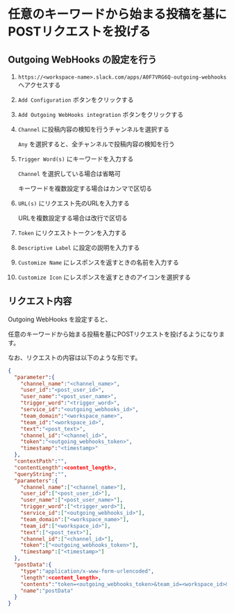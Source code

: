# 任意のキーワードから始まる投稿を基にPOSTリクエストを投げる

## Outgoing WebHooks の設定を行う

1. `https://<workspace-name>.slack.com/apps/A0F7VRG6Q-outgoing-webhooks` へアクセスする

1. `Add Configuration` ボタンをクリックする

1. `Add Outgoing WebHooks integration` ボタンをクリックする

1. `Channel` に投稿内容の検知を行うチャンネルを選択する

    `Any` を選択すると、全チャンネルで投稿内容の検知を行う

1. `Trigger Word(s)` にキーワードを入力する

    `Channel` を選択している場合は省略可

    キーワードを複数設定する場合はカンマで区切る

1. `URL(s)` にリクエスト先のURLを入力する

    URLを複数設定する場合は改行で区切る

1. `Token` にリクエストトークンを入力する

1. `Descriptive Label` に設定の説明を入力する

1. `Customize Name` にレスポンスを返すときの名前を入力する

1. `Customize Icon` にレスポンスを返すときのアイコンを選択する

## リクエスト内容

Outgoing WebHooks を設定すると、

任意のキーワードから始まる投稿を基にPOSTリクエストを投げるようになります。

なお、リクエストの内容は以下のような形です。

```json
{
  "parameter":{
    "channel_name":"<channel_name>",
    "user_id":"<post_user_id>",
    "user_name":"<post_user_name>",
    "trigger_word":"<trigger_word>",
    "service_id":"<outgoing_webhooks_id>",
    "team_domain":"<workspace_name>",
    "team_id":"<workspace_id>",
    "text":"<post_text>",
    "channel_id":"<channel_id>",
    "token":"<outgoing_webhooks_token>",
    "timestamp":"<timestamp>"
  },
  "contextPath":"",
  "contentLength":<content_length>,
  "queryString":"",
  "parameters":{
    "channel_name":["<channel_name>"],
    "user_id":["<post_user_id>"],
    "user_name":["<post_user_name>"],
    "trigger_word":["<trigger_word>"],
    "service_id":["<outgoing_webhooks_id>"],
    "team_domain":["<workspace_name>"],
    "team_id":["<workspace_id>"],
    "text":["<post_text>"],
    "channel_id":["<channel_id>"],
    "token":["<outgoing_webhooks_token>"],
    "timestamp":["<timestamp>"]
  },
  "postData":{
    "type":"application/x-www-form-urlencoded",
    "length":<content_length>,
    "contents":"token=<outgoing_webhooks_token>&team_id=<workspace_id>&team_domain=<workspace_name>&service_id=<outgoing_webhooks_id>&channel_id=<channel_id>&channel_name=<channel_name>&timestamp=<timestamp>&user_id=<post_user_id>&user_name=<post_user_name>&text=<post_text>&trigger_word=<trigger_word>",
    "name":"postData"
  }
}
```

